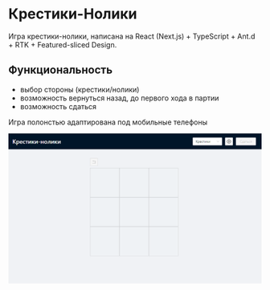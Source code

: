 # Крестики-Нолики
Игра крестики-нолики, написана на React (Next.js) + TypeScript + Ant.d + RTK + Featured-sliced Design.

## Функциональность
- выбор стороны (крестики/нолики)
- возможность вернуться назад, до первого хода в партии
- возможность сдаться

Игра полонстью адаптирована под мобильные телефоны

![img.png](img.png)